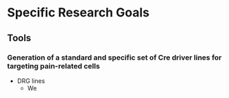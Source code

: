 # Specific Research Goals

## Tools

### Generation of a standard and specific set of Cre driver lines for targeting pain-related cells
- DRG lines
    - We 


